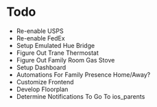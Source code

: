 # Todo

- Re-enable USPS
- Re-enable FedEx
- Setup Emulated Hue Bridge
- Figure Out Trane Thermostat
- Figure Out Family Room Gas Stove
- Setup Dashboard
- Automations For Family Presence Home/Away?
- Customize Frontend
- Develop Floorplan
- Determine Notifications To Go To ios_parents
